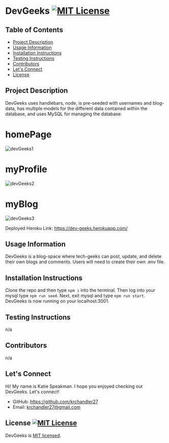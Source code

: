 # DevGeeks [![MIT License](https://img.shields.io/badge/License-MIT-blue)]((https://opensource.org/licenses/MIT))
## Table of Contents
  - [Project Description](#Project-Description)
  - [Usage Information](#Usage-Information)
  - [Installation Instructions](#Installation-Instructions)
  - [Testing Instructions](#Testing-Instructions)
  - [Contributors](#Contributors)
  - [Let's Connect](#Lets-Connect)
  - [License](#License)

## Project Description
DevGeeks uses handlebars, node, is pre-seeded with usernames and blog-data, has multiple models for the different data contained within the database, and uses MySQL for managing the database. 

# homePage
![devGeeks1](https://user-images.githubusercontent.com/116527506/234999256-1e100d2a-73f6-4338-a30e-cafcbf356196.JPG)

# myProfile
![devGeeks2](https://user-images.githubusercontent.com/116527506/234999360-3d899c15-8004-4e01-ac4e-bc1faaa9610c.JPG)

# myBlog
![devGeeks3](https://user-images.githubusercontent.com/116527506/234999391-d46a2b60-ed64-4419-9968-c9182c333533.JPG)

 Deployed Heroku Link:  https://dev-geeks.herokuapp.com/

## Usage Information
DevGeeks is a blog-space where tech-geeks can post, update, and delete their own blogs and comments. Users will need to create their own .env file.

 
## Installation Instructions
Clone the repo and then type `npm i` into the terminal. Then log into your mysql type `npm run seed`. Next, exit mysql and type `npm run start`. DevGeeks is now running on your localhost:3001.

## Testing Instructions
  n/a

## Contributors
  n/a

## Let's Connect
Hi! My name is Katie Speakman. I hope you enjoyed checking out DevGeeks. Let's connect!
* GitHub: https://github.com/krchandler27
* Email: krchandler27@gmail.com

## License  [![MIT License](https://img.shields.io/badge/License-MIT-blue)]((https://opensource.org/licenses/MIT))
  DevGeeks is [MIT licensed](./LICENSE).
 
